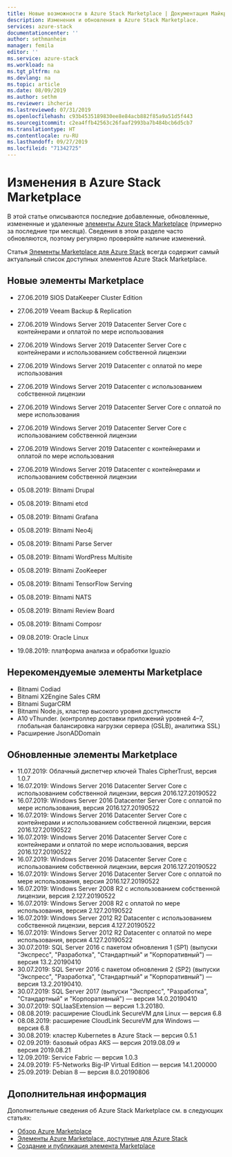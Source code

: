 ```yaml
---
title: Новые возможности в Azure Stack Marketplace | Документация Майкрософт
description: Изменения и обновления в Azure Stack Marketplace.
services: azure-stack
documentationcenter: ''
author: sethmanheim
manager: femila
editor: ''
ms.service: azure-stack
ms.workload: na
ms.tgt_pltfrm: na
ms.devlang: na
ms.topic: article
ms.date: 08/09/2019
ms.author: sethm
ms.reviewer: ihcherie
ms.lastreviewed: 07/31/2019
ms.openlocfilehash: c93b4535189830ee8e84acb882f85a9a51d5f443
ms.sourcegitcommit: c2ea4ffb42563c26faaf2993ba7b484bcb6d5cb7
ms.translationtype: HT
ms.contentlocale: ru-RU
ms.lasthandoff: 09/27/2019
ms.locfileid: "71342725"
---
```

# <a name="azure-stack-marketplace-changes"></a>Изменения в Azure Stack Marketplace

В этой статье описываются последние добавленные, обновленные, измененные и удаленные [элементы Azure Stack Marketplace](azure-stack-marketplace-azure-items.md) (примерно за последние три месяца). Сведения в этом разделе часто обновляются, поэтому регулярно проверяйте наличие изменений.

Статья [Элементы Marketplace для Azure Stack](azure-stack-marketplace-azure-items.md) всегда содержит самый актуальный список доступных элементов Azure Stack Marketplace.

## <a name="new-marketplace-items"></a>Новые элементы Marketplace

- 27.06.2019   SIOS DataKeeper Cluster Edition

- 27.06.2019   Veeam Backup & Replication

- 27.06.2019 Windows Server 2019 Datacenter Server Core с контейнерами и оплатой по мере использования

- 27.06.2019 Windows Server 2019 Datacenter Server Core с контейнерами и использованием собственной лицензии

- 27.06.2019   Windows Server 2019 Datacenter с оплатой по мере использования

- 27.06.2019   Windows Server 2019 Datacenter с использованием собственной лицензии

- 27.06.2019 Windows Server 2019 Datacenter Server Core с оплатой по мере использования

- 27.06.2019 Windows Server 2019 Datacenter Server Core с использованием собственной лицензии

- 27.06.2019   Windows Server 2019 Datacenter с контейнерами и оплатой по мере использования

- 27.06.2019   Windows Server 2019 Datacenter с контейнерами и использованием собственной лицензии

- 05.08.2019: Bitnami Drupal

- 05.08.2019: Bitnami etcd

- 05.08.2019: Bitnami Grafana

- 05.08.2019: Bitnami Neo4j

- 05.08.2019: Bitnami Parse Server

- 05.08.2019: Bitnami WordPress Multisite

- 05.08.2019: Bitnami ZooKeeper

- 05.08.2019: Bitnami TensorFlow Serving

- 05.08.2019: Bitnami NATS

- 05.08.2019: Bitnami Review Board

- 05.08.2019: Bitnami Composr

- 09.08.2019: Oracle Linux

- 19.08.2019: платформа анализа и обработки Iguazio


## <a name="deprecated-marketplace-items"></a>Нерекомендуемые элементы Marketplace

- Bitnami Codiad
- Bitnami X2Engine Sales CRM
- Bitnami SugarCRM
- Bitnami Node.js, кластер высокого уровня доступности
- A10 vThunder. (контроллер доставки приложений уровней 4–7, глобальная балансировка нагрузки сервера (GSLB), аналитика SSL)
- Расширение JsonADDomain

## <a name="updated-marketplace-items"></a>Обновленные элементы Marketplace

- 11.07.2019:   Облачный диспетчер ключей Thales CipherTrust, версия 1.0.7
- 16.07.2019:   Windows Server 2016 Datacenter Server Core с использованием собственной лицензии, версия 2016.127.20190522
- 16.07.2019:   Windows Server 2016 Datacenter Server Core с оплатой по мере использования, версия 2016.127.20190522
- 16.07.2019:   Windows Server 2016 Datacenter Server Core с контейнерами и использованием собственной лицензии, версия 2016.127.20190522
- 16.07.2019:   Windows Server 2016 Datacenter Server Core с контейнерами и оплатой по мере использования, версия 2016.127.20190522
- 16.07.2019:   Windows Server 2016 Datacenter Server Core с использованием собственной лицензии, версия 2016.127.20190522
- 16.07.2019:   Windows Server 2016 Datacenter Server Core с оплатой по мере использования, версия 2016.127.20190522
- 16.07.2019:   Windows Server 2008 R2 с использованием собственной лицензии, версия 2.127.20190522
- 16.07.2019:   Windows Server 2008 R2 с оплатой по мере использования, версия 2.127.20190522
- 16.07.2019:   Windows Server 2012 R2 Datacenter с использованием собственной лицензии, версия 4.127.20190522
- 16.07.2019:   Windows Server 2012 R2 Datacenter с оплатой по мере использования, версия 4.127.20190522
- 30.07.2019: SQL Server 2016 с пакетом обновления 1 (SP1) (выпуски "Экспресс", "Разработка", "Стандартный" и "Корпоративный") — версия 13.2.20190410
- 30.07.2019: SQL Server 2016 с пакетом обновления 2 (SP2) (выпуски "Экспресс", "Разработка", "Стандартный" и "Корпоративный") — версия 13.2.20190410.
- 30.07.2019: SQL Server 2017 (выпуски "Экспресс", "Разработка", "Стандартный" и "Корпоративный") — версия 14.0.20190410
- 30.07.2019: SQLIaaSExtension — версия 1.3.20180.
- 08.08.2019: расширение CloudLink SecureVM для Linux — версия 6.8
- 08.08.2019: расширение CloudLink SecureVM для Windows — версия 6.8
- 30.08.2019: кластер Kubernetes в Azure Stack — версия 0.5.1
- 02.09.2019: базовый образ AKS — версия 2019.08.09 и версия 2019.08.21
- 12.09.2019: Service Fabric — версия 1.0.3
- 24.09.2019: F5-Networks Big-IP Virtual Edition — версия 14.1.200000
- 25.09.2019: Debian 8 — версия 8.0.20190806


## <a name="next-steps"></a>Дополнительная информация

Дополнительные сведения об Azure Stack Marketplace см. в следующих статьях:

- [Обзор Azure Marketplace](azure-stack-marketplace.md)
- [Элементы Azure Marketplace, доступные для Azure Stack](azure-stack-marketplace-azure-items.md)
- [Создание и публикация элемента Marketplace](azure-stack-create-and-publish-marketplace-item.md)
